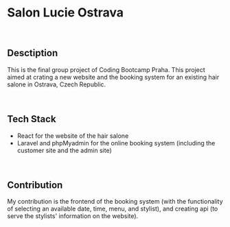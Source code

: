 <h1>Salon Lucie Ostrava</h1>
<br>

<h2>Desctiption</h2>
<p>This is the final group project of Coding Bootcamp Praha. This project aimed at crating a new website and the booking system for an existing hair salone in Ostrava, Czech Republic.</p>
<br>

<h2>Tech Stack</h2>
<ul>
<li>React for the website of the hair salone</li>
<li>Laravel and phpMyadmin for the online booking system (including the customer site and the admin site)</li>
</ul>
<br>

<h2>Contribution</h2>
<p>My contribution is the frontend of the booking system (with the functionality of selecting an available date, time, menu, and stylist), and creating api (to serve the stylists' information on the website).</p>

